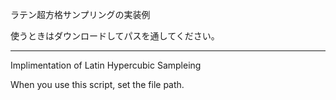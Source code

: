 ラテン超方格サンプリングの実装例

使うときはダウンロードしてパスを通してください。

----------------------------------------------------------------------

Implimentation of Latin Hypercubic Sampleing

When you use this script, set the file path.
